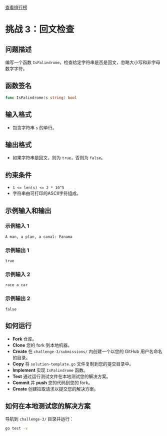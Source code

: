 [查看排行榜](SCOREBOARD.md)

# 挑战 3：回文检查

## 问题描述

编写一个函数 `IsPalindrome`，检查给定字符串是否是回文，忽略大小写和非字母数字字符。

## 函数签名

```go
func IsPalindrome(s string) bool
```

## 输入格式

- 包含字符串 `s` 的单行。

## 输出格式

- 如果字符串是回文，则为 `true`，否则为 `false`。

## 约束条件

- `1 <= len(s) <= 2 * 10^5`
- 字符串由可打印的ASCII字符组成。

## 示例输入和输出

### 示例输入 1

```
A man, a plan, a canal: Panama
```

### 示例输出 1

```
true
```

### 示例输入 2

```
race a car
```

### 示例输出 2

```
false
```

## 如何运行

- **Fork** 仓库。
- **Clone** 您的 fork 到本地机器。
- **Create** 在 `challenge-3/submissions/` 内创建一个以您的 GitHub 用户名命名的目录。
- **Copy** 将 `solution-template.go` 文件复制到您的提交目录中。
- **Implement** 实现 `IsPalindrome` 函数。
- **Test** 通过运行测试文件在本地测试您的解决方案。
- **Commit** 并 **push** 您的代码到您的 fork。
- **Create** 创建拉取请求以提交您的解决方案。

## 如何在本地测试您的解决方案

导航到 `challenge-3/` 目录并运行：

```bash
go test -v
```